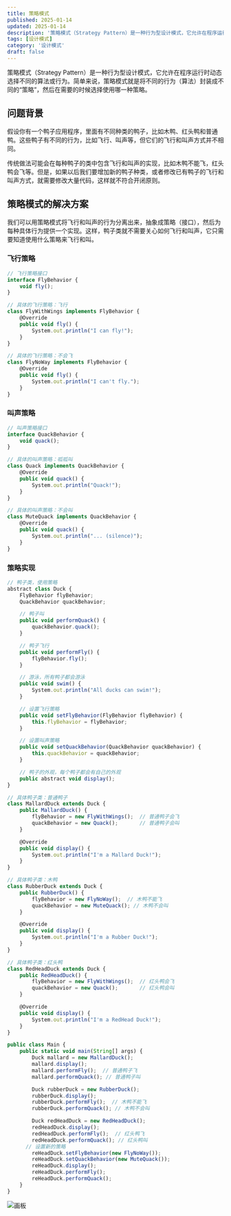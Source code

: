 ```yaml
---
title: 策略模式
published: 2025-01-14
updated: 2025-01-14
description: '策略模式（Strategy Pattern）是一种行为型设计模式，它允许在程序运行时动态选择不同的算法或行为。简单来说，策略模式就是将不同的行为（算法）封装成不同的“策略”，然后在需要的时候选择使用哪一种策略。'
tags: [设计模式]
category: '设计模式'
draft: false 
---
```




策略模式（Strategy Pattern）是一种行为型设计模式，它允许在程序运行时动态选择不同的算法或行为。简单来说，策略模式就是将不同的行为（算法）封装成不同的“策略”，然后在需要的时候选择使用哪一种策略。



## 问题背景

假设你有一个鸭子应用程序，里面有不同种类的鸭子，比如木鸭、红头鸭和普通鸭。这些鸭子有不同的行为，比如飞行、叫声等，但它们的飞行和叫声方式并不相同。

传统做法可能会在每种鸭子的类中包含飞行和叫声的实现，比如木鸭不能飞，红头鸭会飞等。但是，如果以后我们要增加新的鸭子种类，或者修改已有鸭子的飞行和叫声方式，就需要修改大量代码，这样就不符合开闭原则。

## 策略模式的解决方案

我们可以用策略模式将飞行和叫声的行为分离出来，抽象成策略（接口），然后为每种具体行为提供一个实现。这样，鸭子类就不需要关心如何飞行和叫声，它只需要知道使用什么策略来飞行和叫。

### 飞行策略

```javascript
// 飞行策略接口      
interface FlyBehavior {      
    void fly();      
}
```

```javascript
// 具体的飞行策略：飞行      
class FlyWithWings implements FlyBehavior {      
    @Override      
    public void fly() {      
        System.out.println("I can fly!");      
    }
}
```

```javascript
// 具体的飞行策略：不会飞             
class FlyNoWay implements FlyBehavior {             
    @Override             
    public void fly() {             
        System.out.println("I can't fly.");             
    }
}
```

### 叫声策略

```javascript
// 叫声策略接口   
interface QuackBehavior {  
    void quack();
}
```

```javascript
// 具体的叫声策略：呱呱叫
class Quack implements QuackBehavior {
    @Override
    public void quack() {
        System.out.println("Quack!");
    }
}
```

```javascript
// 具体的叫声策略：不会叫      
class MuteQuack implements QuackBehavior {      
    @Override      
    public void quack() {      
        System.out.println("... (silence)");      
    }
}
```

### 策略实现

```javascript
// 鸭子类，使用策略
abstract class Duck {
    FlyBehavior flyBehavior;
    QuackBehavior quackBehavior;

    // 鸭子叫
    public void performQuack() {
        quackBehavior.quack();
    }

    // 鸭子飞行
    public void performFly() {
        flyBehavior.fly();
    }

    // 游泳，所有鸭子都会游泳
    public void swim() {
        System.out.println("All ducks can swim!");
    }

    // 设置飞行策略
    public void setFlyBehavior(FlyBehavior flyBehavior) {
        this.flyBehavior = flyBehavior;
    }

    // 设置叫声策略
    public void setQuackBehavior(QuackBehavior quackBehavior) {
        this.quackBehavior = quackBehavior;
    }

    // 鸭子的外观，每个鸭子都会有自己的外观
    public abstract void display();
}

```

```javascript
// 具体鸭子类：普通鸭子
class MallardDuck extends Duck {
    public MallardDuck() {
        flyBehavior = new FlyWithWings();  // 普通鸭子会飞
        quackBehavior = new Quack();       // 普通鸭子会叫
    }

    @Override
    public void display() {
        System.out.println("I'm a Mallard Duck!");
    }
}
```

```javascript
// 具体鸭子类：木鸭
class RubberDuck extends Duck {
    public RubberDuck() {
        flyBehavior = new FlyNoWay();  // 木鸭不能飞
        quackBehavior = new MuteQuack(); // 木鸭不会叫
    }

    @Override
    public void display() {
        System.out.println("I'm a Rubber Duck!");
    }
}
```

```javascript
// 具体鸭子类：红头鸭
class RedHeadDuck extends Duck {
    public RedHeadDuck() {
        flyBehavior = new FlyWithWings();  // 红头鸭会飞
        quackBehavior = new Quack();       // 红头鸭会叫
    }

    @Override
    public void display() {
        System.out.println("I'm a RedHead Duck!");
    }
}
```

```javascript
public class Main {
    public static void main(String[] args) {
        Duck mallard = new MallardDuck();
        mallard.display();
        mallard.performFly();  // 普通鸭子飞
        mallard.performQuack(); // 普通鸭子叫

        Duck rubberDuck = new RubberDuck();
        rubberDuck.display();
        rubberDuck.performFly();  // 木鸭不能飞
        rubberDuck.performQuack(); // 木鸭不会叫

        Duck redHeadDuck = new RedHeadDuck();
        redHeadDuck.display();
        redHeadDuck.performFly();  // 红头鸭飞
        redHeadDuck.performQuack(); // 红头鸭叫
      // 设置新的策略
        reHeadDuck.setFlyBehavior(new FlyNoWay());
        reHeadDuck.setQuackBehavior(new MuteQuack());
        reHeadDuck.display();
        reHeadDuck.performFly();
        reHeadDuck.performQuack();
    }
}

```

![画板](https://camelliaxiaohua-1313958787.cos.ap-shanghai.myqcloud.com/article/1734713099235-1a2227f7-7c12-4634-90ef-3a96f1d14553.jpeg)

